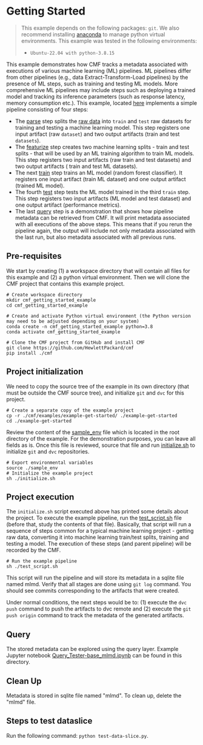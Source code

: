 # Getting Started

> This example depends on the following packages: `git`. We also recommend installing 
> [anaconda](https://docs.anaconda.com/anaconda/install/linux/) to manage python virtual environments.
> This example was tested in the following environments: 
> 
> - `Ubuntu-22.04 with python-3.8.15`

This example demonstrates how CMF tracks a metadata associated with executions of various machine learning (ML) 
pipelines. ML pipelines differ from other pipelines (e.g., data Extract-Transform-Load pipelines) by the presence of
ML steps, such as training and testing ML models. More comprehensive ML pipelines may include steps such as deploying a
trained model and tracking its inference parameters (such as response latency, memory consumption etc.). This example, 
located [here](https://github.com/HewlettPackard/cmf/tree/master/examples/example-get-started) implements a simple
pipeline consisting of four steps:

- The [parse](https://github.com/HewlettPackard/cmf/blob/master/examples/example-get-started/src/parse.py) step splits
  the [raw data](https://github.com/HewlettPackard/cmf/tree/master/examples/example-get-started/artifacts) into 
  `train` and `test` raw datasets for training and testing a machine learning model. This step registers one
  input artifact (raw `dataset`) and two output artifacts (train and test `datasets`). 
- The [featurize](https://github.com/HewlettPackard/cmf/blob/master/examples/example-get-started/src/featurize.py)
  step creates two machine learning splits - train and test splits - that will be used by an ML training algorithm to
  train ML models. This step registers two input artifacts (raw train and test datasets) and two output artifacts (
  train and test ML datasets). 
- The next [train](https://github.com/HewlettPackard/cmf/blob/master/examples/example-get-started/src/train.py) step
  trains an ML model (random forest classifier). It registers one input artifact (train ML dataset) and one
  output artifact (trained ML model).
- The fourth [test](https://github.com/HewlettPackard/cmf/blob/master/examples/example-get-started/src/test.py) step
  tests the ML model trained in the third `train` step. This step registers two input artifacts (ML model and test
  dataset) and one output artifact (performance metrics).
- The last [query](https://github.com/HewlettPackard/cmf/blob/master/examples/example-get-started/src/query.py) step
  is a demonstration that shows how pipeline metadata can be retrieved from CMF. It will print metadata associated with
  all executions of the above steps. This means that if you rerun the pipeline again, the output will include not only
  metadata associated with the last run, but also metadata associated with all previous runs.


## Pre-requisites

We start by creating (1) a workspace directory that will contain all files for this example and (2) a python virtual 
environment. Then we will clone the CMF project that contains this example project.
```shell
# Create workspace directory
mkdir cmf_getting_started_example
cd cmf_getting_started_example

# Create and activate Python virtual environment (the Python version may need to be adjusted depending on your system)
conda create -n cmf_getting_started_example python=3.8 
conda activate cmf_getting_started_example

# Clone the CMF project from GitHub and install CMF
git clone https://github.com/HewlettPackard/cmf
pip install ./cmf
```

## Project initialization
We need to copy the source tree of the example in its own directory (that must be outside the CMF source tree), and
initialize `git` and `dvc` for this project.

```shell
# Create a separate copy of the example project
cp -r ./cmf/examples/example-get-started/ ./example-get-started
cd ./example-get-started
```

Review the content of the 
[sample_env](https://github.com/HewlettPackard/cmf/blob/master/examples/example-get-started/sample_env) file which is
located in the root directory of the example. For the demonstration purposes, you can leave all fields as is. Once this
file is reviewed, source that file and run 
[initialize.sh](https://github.com/HewlettPackard/cmf/blob/master/examples/example-get-started/initialize.sh) 
to initialize `git` and `dvc` repositories.
```shell
# Export environmental variables
source ./sample_env
# Initialize the example project
sh ./initialize.sh
```

## Project execution
The `initialize.sh` script executed above has printed some details about the project. To execute the example 
pipeline, run the 
[test_script.sh](https://github.com/HewlettPackard/cmf/blob/master/examples/example-get-started/test_script.sh) 
file (before that, study the contents of that file). Basically, that script will run a sequence of steps
common for a typical machine learning project - getting raw data, converting it into machine learning train/test splits,
training and testing a model. The execution of these steps (and parent pipeline) will be recorded by the CMF.
```shell
# Run the example pipeline
sh ./test_script.sh
```

This script will run the pipeline and will store its metadata in a sqlite file named mlmd. Verify that all stages are 
done using `git log` command. You should see commits corresponding to the artifacts that were created.

Under normal conditions, the next steps would be to: (1) execute the `dvc push` command to push the artifacts to dvc
remote and (2) execute the `git push origin` command to track the metadata of the generated artifacts.


## Query 
The stored metadata can be explored using the query layer. Example Jupyter notebook 
[Query_Tester-base_mlmd.ipynb](https://github.com/HewlettPackard/cmf/blob/master/examples/example-get-started/Query_Tester-base_mlmd.ipynb) 
can be found in this directory.

## Clean Up 
Metadata is stored in sqlite file named "mlmd". To clean up, delete the "mlmd" file.
 
## Steps to test dataslice
Run the following command: `python test-data-slice.py`.
